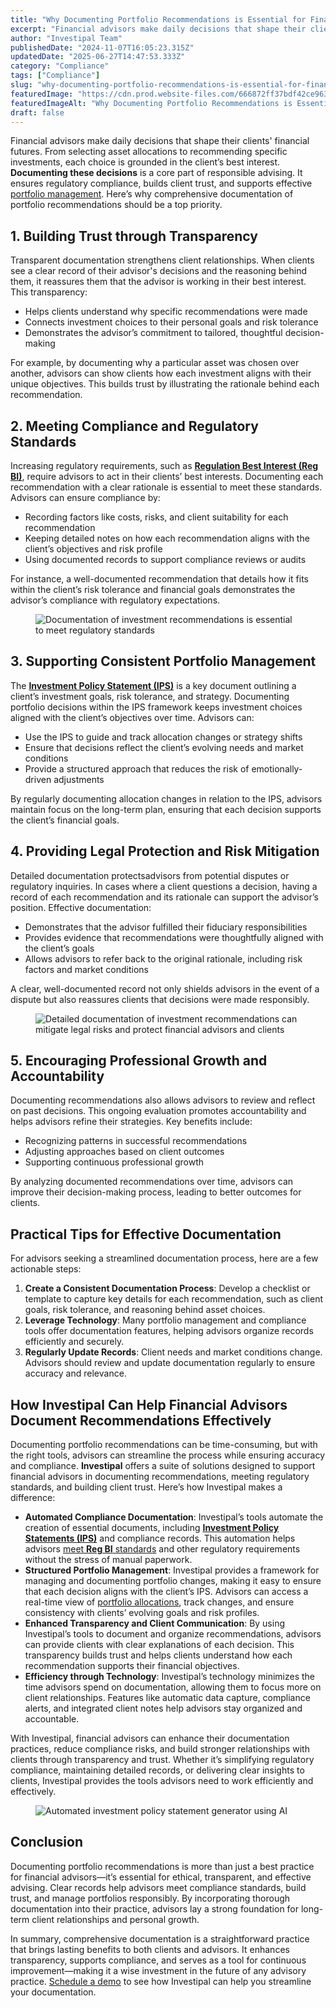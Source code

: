 ```yaml
---
title: "Why Documenting Portfolio Recommendations is Essential for Financial Advisors"
excerpt: "Financial advisors make daily decisions that shape their clients' financial futures. From selecting asset allocations to recommending specific investments, each choice is grounded in the client’s best interest."
author: "Investipal Team"
publishedDate: "2024-11-07T16:05:23.315Z"
updatedDate: "2025-06-27T14:47:53.333Z"
category: "Compliance"
tags: ["Compliance"]
slug: "why-documenting-portfolio-recommendations-is-essential-for-financial-advisors"
featuredImage: "https://cdn.prod.website-files.com/666872ff37bdf42ce9637d77/672ce2247b7c0f29b640536b_Why%20Documenting%20Portfolio%20Recommendations%20is%20Essential%20for%20Financial%20Advisors.png"
featuredImageAlt: "Why Documenting Portfolio Recommendations is Essential for Financial Advisors"
draft: false
---
```

<p id="">Financial advisors make daily decisions that shape their clients' financial futures. From selecting asset allocations to recommending specific investments, each choice is grounded in the client’s best interest. <strong id="">Documenting these decisions</strong> is a core part of responsible advising. It ensures regulatory compliance, builds client trust, and supports effective <a href="/blog/category/portfolio-management">portfolio management</a>. Here’s why comprehensive documentation of portfolio recommendations should be a top priority.</p><h2 id=""><strong id="">1. Building Trust through Transparency</strong></h2><p id="">Transparent documentation strengthens client relationships. When clients see a clear record of their advisor's decisions and the reasoning behind them, it reassures them that the advisor is working in their best interest. This transparency:</p><ul id=""><li id="">Helps clients understand why specific recommendations were made</li><li id="">Connects investment choices to their personal goals and risk tolerance</li><li id="">Demonstrates the advisor’s commitment to tailored, thoughtful decision-making</li></ul><p id="">For example, by documenting why a particular asset was chosen over another, advisors can show clients how each investment aligns with their unique objectives. This builds trust by illustrating the rationale behind each recommendation.</p><h2 id=""><strong id="">2. Meeting Compliance and Regulatory Standards</strong></h2><p id="">Increasing regulatory requirements, such as <a rel="noopener noreferrer" target="_blank" href="https://www.finra.org/article/regulation-best-interest-%28reg-bi%29-overview#:~:text=The%20SEC"s%20Regulation%20Best%20Interest,investment%20strategy%20involving%20securities%2C%20including" id=""><strong id="">Regulation Best Interest (Reg BI)</strong></a>, require advisors to act in their clients’ best interests. Documenting each recommendation with a clear rationale is essential to meet these standards. Advisors can ensure compliance by:</p><ul id=""><li id="">Recording factors like costs, risks, and client suitability for each recommendation</li><li id="">Keeping detailed notes on how each recommendation aligns with the client’s objectives and risk profile</li><li id="">Using documented records to support compliance reviews or audits</li></ul><p id="">For instance, a well-documented recommendation that details how it fits within the client’s risk tolerance and financial goals demonstrates the advisor’s compliance with regulatory expectations.</p><figure id="" class="w-richtext-figure-type-image w-richtext-align-fullwidth" style="max-width:2240px" data-rt-type="image" data-rt-align="fullwidth" data-rt-max-width="2240px"><div id=""><img src="/images/inline/why-documenting-portfolio-recommendations-is-essential-for-financial-advisors-0-d031a35369.webp" loading="lazy" alt="Documentation of investment recommendations is essential to meet regulatory standards" width="auto" height="auto" id=""></div></figure><h2 id=""><strong id="">3. Supporting Consistent Portfolio Management</strong></h2><p id="">The <a rel="noopener noreferrer" target="_blank" href="https://www.morganstanley.com/articles/investment-policy-statement" id=""><strong id="">Investment Policy Statement (IPS)</strong></a> is a key document outlining a client’s investment goals, risk tolerance, and strategy. Documenting portfolio decisions within the IPS framework keeps investment choices aligned with the client’s objectives over time. Advisors can:</p><ul id=""><li id="">Use the IPS to guide and track allocation changes or strategy shifts</li><li id="">Ensure that decisions reflect the client’s evolving needs and market conditions</li><li id="">Provide a structured approach that reduces the risk of emotionally-driven adjustments</li></ul><p id="">By regularly documenting allocation changes in relation to the IPS, advisors maintain focus on the long-term plan, ensuring that each decision supports the client’s financial goals.</p><h2 id=""><strong id="">4. Providing Legal Protection and Risk Mitigation</strong></h2><p id="">Detailed documentation protectsadvisors from potential disputes or regulatory inquiries. In cases where a client questions a decision, having a record of each recommendation and its rationale can support the advisor’s position. Effective documentation:</p><ul id=""><li id="">Demonstrates that the advisor fulfilled their fiduciary responsibilities</li><li id="">Provides evidence that recommendations were thoughtfully aligned with the client’s goals</li><li id="">Allows advisors to refer back to the original rationale, including risk factors and market conditions</li></ul><p id="">A clear, well-documented record not only shields advisors in the event of a dispute but also reassures clients that decisions were made responsibly.</p><figure id="" class="w-richtext-figure-type-image w-richtext-align-fullwidth" style="max-width:2240px" data-rt-type="image" data-rt-align="fullwidth" data-rt-max-width="2240px"><div id=""><img src="/images/inline/why-documenting-portfolio-recommendations-is-essential-for-financial-advisors-1-cff12f703f.webp" loading="lazy" alt="Detailed documentation of investment recommendations can mitigate legal risks and protect financial advisors and clients" width="auto" height="auto" id=""></div></figure><h2 id=""><strong id="">5. Encouraging Professional Growth and Accountability</strong></h2><p id="">Documenting recommendations also allows advisors to review and reflect on past decisions. This ongoing evaluation promotes accountability and helps advisors refine their strategies. Key benefits include:</p><ul id=""><li id="">Recognizing patterns in successful recommendations</li><li id="">Adjusting approaches based on client outcomes</li><li id="">Supporting continuous professional growth</li></ul><p id="">By analyzing documented recommendations over time, advisors can improve their decision-making process, leading to better outcomes for clients.</p><h2 id=""><strong id="">Practical Tips for Effective Documentation</strong></h2><p id="">For advisors seeking a streamlined documentation process, here are a few actionable steps:</p><ol id=""><li id=""><strong id="">Create a Consistent Documentation Process</strong>: Develop a checklist or template to capture key details for each recommendation, such as client goals, risk tolerance, and reasoning behind asset choices.</li><li id=""><strong id="">Leverage Technology</strong>: Many portfolio management and compliance tools offer documentation features, helping advisors organize records efficiently and securely.</li><li id=""><strong id="">Regularly Update Records</strong>: Client needs and market conditions change. Advisors should review and update documentation regularly to ensure accuracy and relevance.</li></ol><h2 id=""><strong id="">How Investipal Can Help Financial Advisors Document Recommendations Effectively</strong></h2><p id="">Documenting portfolio recommendations can be time-consuming, but with the right tools, advisors can streamline the process while ensuring accuracy and compliance. <strong id="">Investipal</strong> offers a suite of solutions designed to support financial advisors in documenting recommendations, meeting regulatory standards, and building client trust. Here’s how Investipal makes a difference:</p><ul id=""><li id=""><strong id="">Automated Compliance Documentation</strong>: Investipal’s tools automate the creation of essential documents, including <a href="/blog/how-to-create-an-investment-policy-statement-ips-in-minutes" id=""><strong id="">Investment Policy Statements (IPS)</strong></a> and compliance records. This automation helps advisors <a href="/blog/how-investipals-ai-simplifies-reg-bi-compliance-for-financial-advisors-and-broker-dealers" id="">meet <strong id="">Reg BI</strong> standards</a> and other regulatory requirements without the stress of manual paperwork.</li><li id=""><strong id="">Structured Portfolio Management</strong>: Investipal provides a framework for managing and documenting portfolio changes, making it easy to ensure that each decision aligns with the client’s IPS. Advisors can access a real-time view of <a href="/features/risk-management" id="">portfolio allocations</a>, track changes, and ensure consistency with clients’ evolving goals and risk profiles.</li><li id=""><strong id="">Enhanced Transparency and Client Communication</strong>: By using Investipal’s tools to document and organize recommendations, advisors can provide clients with clear explanations of each decision. This transparency builds trust and helps clients understand how each recommendation supports their financial objectives.</li><li id=""><strong id="">Efficiency through Technology</strong>: Investipal’s technology minimizes the time advisors spend on documentation, allowing them to focus more on client relationships. Features like automatic data capture, compliance alerts, and integrated client notes help advisors stay organized and accountable.</li></ul><p id="">With Investipal, financial advisors can enhance their documentation practices, reduce compliance risks, and build stronger relationships with clients through transparency and trust. Whether it’s simplifying regulatory compliance, maintaining detailed records, or delivering clear insights to clients, Investipal provides the tools advisors need to work efficiently and effectively.</p><figure id="" class="w-richtext-figure-type-image w-richtext-align-fullwidth" data-rt-type="image" data-rt-align="fullwidth"><div id=""><img src="/images/inline/why-documenting-portfolio-recommendations-is-essential-for-financial-advisors-2-5c6ed7a7e5.webp" loading="lazy" alt="Automated investment policy statement generator using AI" width="auto" height="auto" id=""></div></figure><h2 id=""><strong id="">Conclusion</strong></h2><p id="">Documenting portfolio recommendations is more than just a best practice for financial advisors—it’s essential for ethical, transparent, and effective advising. Clear records help advisors meet compliance standards, build trust, and manage portfolios responsibly. By incorporating thorough documentation into their practice, advisors lay a strong foundation for long-term client relationships and personal growth.</p><p id="">In summary, comprehensive documentation is a straightforward practice that brings lasting benefits to both clients and advisors. It enhances transparency, supports compliance, and serves as a tool for continuous improvement—making it a wise investment in the future of any advisory practice. <a href="/book-a-demo" id="">Schedule a demo</a> to see how Investipal can help you streamline your documentation.</p>